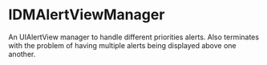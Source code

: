 IDMAlertViewManager
===================

An UIAlertView manager to handle different priorities alerts. Also terminates with the problem of having multiple alerts being displayed above one another.
